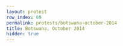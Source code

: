 ```yaml
---
layout: protest
row_index: 69
permalink: protests/botswana-october-2014
title: Botswana, October 2014
hidden: true
---
```

